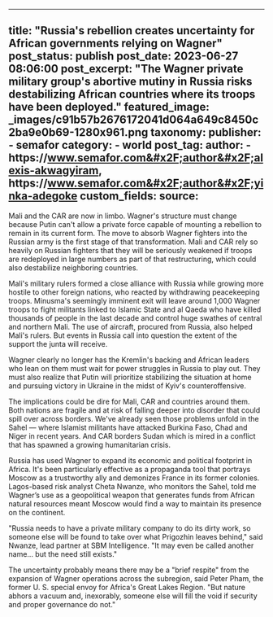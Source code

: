 
---
title: "Russia&#39;s rebellion creates uncertainty for African governments relying on Wagner" 
post_status: publish
post_date: 2023-06-27 08:06:00 
post_excerpt: "The Wagner private military group&#39;s abortive mutiny in Russia risks destabilizing African countries where its troops have been deployed."
featured_image: _images/c91b57b2676172041d064a649c8450c2ba9e0b69-1280x961.png 
taxonomy:
    publisher:
        - semafor
    category:
        - world 
    post_tag:
    author:
        - https:&#x2F;&#x2F;www.semafor.com&#x2F;author&#x2F;alexis-akwagyiram, https:&#x2F;&#x2F;www.semafor.com&#x2F;author&#x2F;yinka-adegoke
custom_fields:
    source: 
---
Mali and the CAR are now in limbo. Wagner&#39;s structure must change because Putin can&#39;t allow a private force capable of mounting a rebellion to remain in its current form. The move to absorb Wagner fighters into the Russian army is the first stage of that transformation. Mali and CAR rely so heavily on Russian fighters that they will be seriously weakened if troops are redeployed in large numbers as part of that restructuring, which could also destabilize neighboring countries.

Mali&#39;s military rulers formed a close alliance with Russia while growing more hostile to other foreign nations, who reacted by withdrawing peacekeeping troops. Minusma&#39;s seemingly imminent exit will leave around 1,000 Wagner troops to fight militants linked to Islamic State and al Qaeda who have killed thousands of people in the last decade and control huge swathes of central and northern Mali. The use of aircraft, procured from Russia, also helped Mali&#39;s rulers. But events in Russia call into question the extent of the support the junta will receive.

Wagner clearly no longer has the Kremlin&#39;s backing and African leaders who lean on them must wait for power struggles in Russia to play out. They must also realize that Putin will prioritize stabilizing the situation at home and pursuing victory in Ukraine in the midst of Kyiv&#39;s counteroffensive.

The implications could be dire for Mali, CAR and countries around them. Both nations are fragile and at risk of falling deeper into disorder that could spill over across borders. We&#39;ve already seen those problems unfold in the Sahel — where Islamist militants have attacked Burkina Faso, Chad and Niger in recent years. And CAR borders Sudan which is mired in a conflict that has spawned a growing humanitarian crisis.

Russia has used Wagner to expand its economic and political footprint in Africa. It&#39;s been particularly effective as a propaganda tool that portrays Moscow as a trustworthy ally and demonizes France in its former colonies. Lagos-based risk analyst Cheta Nwanze, who monitors the Sahel, told me Wagner’s use as a geopolitical weapon that generates funds from African natural resources meant Moscow would find a way to maintain its presence on the continent.

&quot;Russia needs to have a private military company to do its dirty work, so someone else will be found to take over what Prigozhin leaves behind,&quot; said Nwanze, lead partner at SBM Intelligence. &quot;It may even be called another name… but the need still exists.&quot;

The uncertainty probably means there may be a &quot;brief respite&quot; from the expansion of Wagner operations across the subregion, said Peter Pham, the former U. S. special envoy for Africa&#39;s Great Lakes Region. &quot;But nature abhors a vacuum and, inexorably, someone else will fill the void if security and proper governance do not.&quot; 